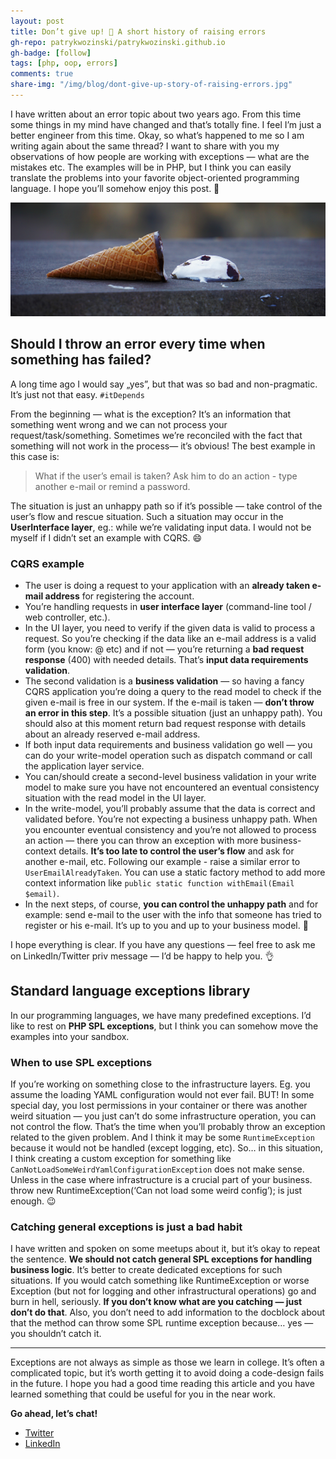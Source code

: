```yaml
---
layout: post
title: Don’t give up! 🙌 A short history of raising errors
gh-repo: patrykwozinski/patrykwozinski.github.io
gh-badge: [follow]
tags: [php, oop, errors]
comments: true
share-img: "/img/blog/dont-give-up-story-of-raising-errors.jpg"
---
```


I have written about an error topic about two years ago. From this time some things in my mind have changed and that’s totally fine. I feel I’m just a better engineer from this time.
Okay, so what’s happened to me so I am writing again about the same thread? I want to share with you my observations of how people are working with exceptions — what are the mistakes etc. The examples will be in PHP, but I think you can easily translate the problems into your favorite object-oriented programming language.
I hope you’ll somehow enjoy this post. 🍪

<p align="center">
    <img src="/img/blog/dont-give-up-story-of-raising-errors.jpg" alt="Software architecture goals"/>
</p>

## Should I throw an error every time when something has failed?
A long time ago I would say „yes”, but that was so bad and non-pragmatic. It’s just not that easy. `#itDepends`

From the beginning — what is the exception? It’s an information that something went wrong and we can not process your request/task/something. Sometimes we’re reconciled with the fact that something will not work in the process— it’s obvious! The best example in this case is:
> What if the user’s email is taken?
> Ask him to do an action - type another e-mail or remind a password.

The situation is just an unhappy path so if it’s possible — take control of the user’s flow and rescue situation. Such a situation may occur in the **UserInterface layer**, eg.: while we’re validating input data.
I would not be myself if I didn’t set an example with CQRS. 😄

### CQRS example
- The user is doing a request to your application with an **already taken e-mail address** for registering the account.
- You’re handling requests in **user interface layer** (command-line tool / web controller, etc.).
- In the UI layer, you need to verify if the given data is valid to process a request. So you’re checking if the data like an e-mail address is a valid form (you know: @ etc) and if not — you’re returning a **bad request response** (400) with needed details. That’s **input data requirements validation**.
- The second validation is a **business validation** — so having a fancy CQRS application you’re doing a query to the read model to check if the given e-mail is free in our system. If the e-mail is taken — **don’t throw an error in this step**. It’s a possible situation (just an unhappy path). You should also at this moment return bad request response with details about an already reserved e-mail address.
- If both input data requirements and business validation go well — you can do your write-model operation such as dispatch command or call the application layer service.
- You can/should create a second-level business validation in your write model to make sure you have not encountered an eventual consistency situation with the read model in the UI layer.
- In the write-model, you’ll probably assume that the data is correct and validated before. You’re not expecting a business unhappy path. When you encounter eventual consistency and you’re not allowed to process an action — there you can throw an exception with more business-context details. **It’s too late to control the user’s flow** and ask for another e-mail, etc. Following our example - raise a similar error to `UserEmailAlreadyTaken`. You can use a static factory method to add more context information like `public static function withEmail(Email $email)`.
- In the next steps, of course, **you can control the unhappy path** and for example: send e-mail to the user with the info that someone has tried to register or his e-mail. It’s up to you and up to your business model. 💸

I hope everything is clear. If you have any questions — feel free to ask me on LinkedIn/Twitter priv message — I’d be happy to help you. 👌

## Standard language exceptions library
In our programming languages, we have many predefined exceptions. I’d like to rest on **PHP SPL exceptions**, but I think you can somehow move the examples into your sandbox.

### When to use SPL exceptions
If you’re working on something close to the infrastructure layers. Eg. you assume the loading YAML configuration would not ever fail. BUT! In some special day, you lost permissions in your container or there was another weird situation — you just can’t do some infrastructure operation, you can not control the flow. That’s the time when you’ll probably throw an exception related to the given problem. And I think it may be some `RuntimeException` because it would not be handled (except logging, etc). So… in this situation, I think creating a custom exception for something like `CanNotLoadSomeWeirdYamlConfigurationException` does not make sense. Unless in the case where infrastructure is a crucial part of your business. throw new RuntimeException(‘Can not load some weird config’); is just enough. 😉

### Catching general exceptions is just a bad habit
I have written and spoken on some meetups about it, but it’s okay to repeat the sentence. **We should not catch general SPL exceptions for handling business logic**. It’s better to create dedicated exceptions for such situations. If you would catch something like RuntimeException or worse Exception (but not for logging and other infrastructural operations) go and burn in hell, seriously. **If you don’t know what are you catching — just don’t do that**.
Also, you don’t need to add information to the docblock about that the method can throw some SPL runtime exception because… yes — you shouldn’t catch it.

---

Exceptions are not always as simple as those we learn in college. It’s often a complicated topic, but it’s worth getting it to avoid doing a code-design fails in the future. I hope you had a good time reading this article and you have learned something that could be useful for you in the near work.

**Go ahead, let’s chat!**
- [Twitter](https://twitter.com/patrykwozinski)
- [LinkedIn](https://www.linkedin.com/in/patrykwozinski)
